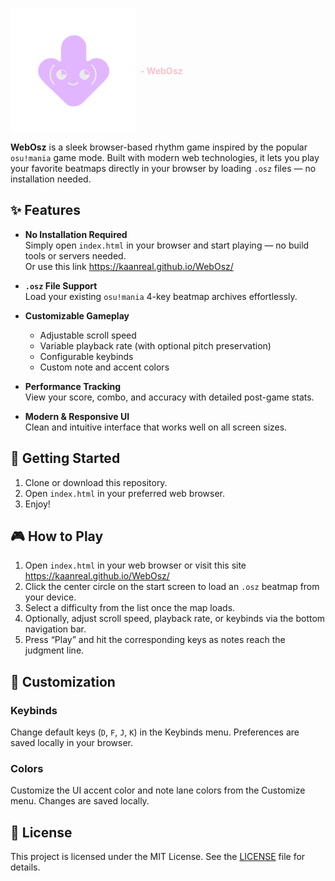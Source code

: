<p style="display:flex; align-items:center; gap:8px;">
  <img src="assets/logo.png" alt="WebOsz Logo" width="200">
  <span style="color:pink; font-weight:bold;">- WebOsz</span>
</p>

**WebOsz** is a sleek browser-based rhythm game inspired by the popular `osu!mania` game mode. Built with modern web technologies, it lets you play your favorite beatmaps directly in your browser by loading `.osz` files — no installation needed.

## ✨ Features

- **No Installation Required**  
  Simply open `index.html` in your browser and start playing — no build tools or servers needed.  
  Or use this link https://kaanreal.github.io/WebOsz/

- **`.osz` File Support**  
  Load your existing `osu!mania` 4-key beatmap archives effortlessly.

- **Customizable Gameplay**  
  - Adjustable scroll speed  
  - Variable playback rate (with optional pitch preservation)  
  - Configurable keybinds  
  - Custom note and accent colors

- **Performance Tracking**  
  View your score, combo, and accuracy with detailed post-game stats.

- **Modern & Responsive UI**  
  Clean and intuitive interface that works well on all screen sizes.

## 🚀 Getting Started

1. Clone or download this repository.  
2. Open `index.html` in your preferred web browser.  
3. Enjoy!

## 🎮 How to Play

1. Open `index.html` in your web browser or visit this site https://kaanreal.github.io/WebOsz/  
2. Click the center circle on the start screen to load an `.osz` beatmap from your device.  
3. Select a difficulty from the list once the map loads.  
4. Optionally, adjust scroll speed, playback rate, or keybinds via the bottom navigation bar.  
5. Press “Play” and hit the corresponding keys as notes reach the judgment line.

## 🔧 Customization

### Keybinds  
Change default keys (`D`, `F`, `J`, `K`) in the Keybinds menu. Preferences are saved locally in your browser.

### Colors  
Customize the UI accent color and note lane colors from the Customize menu. Changes are saved locally.

## 📄 License

This project is licensed under the MIT License. See the [LICENSE](LICENSE) file for details.
